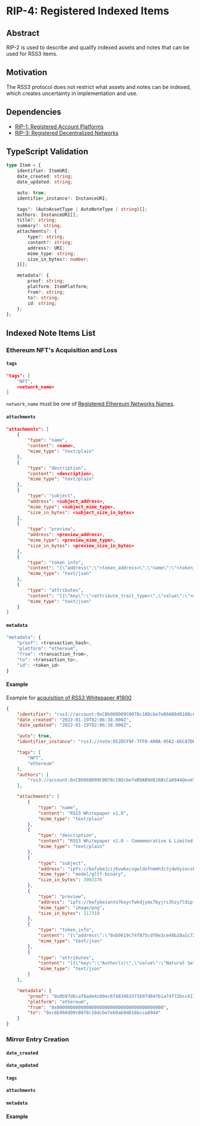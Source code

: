 # RIP-4: Registered Indexed Items

## Abstract

RIP-2 is used to describe and qualify indexed assets and notes that can be used for RSS3 items.

## Motivation

The RSS3 protocol does not restrict what assets and notes can be indexed, which creates uncertainty in implementation and use.

## Dependencies

- [RIP-1: Registered Account Platforms](./RIP-1.md)
- [RIP-3: Registered Decentralized Networks](./RIP-3.md)

## TypeScript Validation

```ts
type Item = {
    identifier: ItemURI;
    date_created: string;
    date_updated: string;

    auto: true;
    identifier_instance?: InstanceURI;

    tags?: (AutoAssetType | AutoNoteType | string)[];
    authors: InstanceURI[];
    title?: string;
    summary?: string;
    attachments?: {
        type?: string;
        content?: string;
        address?: URI;
        mime_type: string;
        size_in_bytes?: number;
    }[];

    metadata?: {
        proof: string;
        platform: ItemPlatform;
        from?: string;
        to?: string;
        id: string;
    };
};
```

## Indexed Note Items List

### Ethereum NFT's Acquisition and Loss

#### `tags`

```json
"tags": [
    "NFT",
    <network_name>
]
```

`network_name` must be one of [Registered Ethereum Networks Names](#registered-ethereum-networks-names).

#### `attachments`

```json
"attachments": [
    {
        "type": "name",
        "content": <name>,
        "mime_type": "text/plain"
    },
    {
        "type": "description",
        "content": <description>,
        "mime_type": "text/plain"
    },
    {
        "type": "subject",
        "address": <subject_address>,
        "mime_type": <subject_mime_type>,
        "size_in_bytes": <subject_size_in_bytes>
    },
    {
        "type": "preview",
        "address": <preview_address>,
        "mime_type": <preview_mime_type>,
        "size_in_bytes": <preview_size_in_bytes>
    },
    {
        "type": "token_info",
        "content": "{\"address\":\"<token_address>\",\"name\":\"<token_name>\",\"symbol\":\"<token_symbol>\",\"id\":<token_id>}",
        "mime_type": "text/json"
    },
    {
        "type": "attributes",
        "content": "[{\"key\":\"<attribute_trait_type>\",\"value\":\"<attribute_value>\"}, ...]",
        "mime_type": "text/json"
    }
]
```

#### `metadata`

```ts
"metadata": {
    "proof": <transaction_hash>,
    "platform": "ethereum",
    "from": <transaction_from>,
    "to": <transaction_to>,
    "id": <token_id>
}
```

#### Example

Example for [acquisition of RSS3 Whitepaper #1800](https://etherscan.io/token/0xb9619cf4f875cdf0e3ce48b28a1c725bc4f6c0fb)

```json
{
    "identifier": "rss3://account:0xC8b960D09C0078c18Dcbe7eB9AB9d816BcCa8944@evm/note/D52DCF9F-7FF0-400A-9562-66C87DB3A866",
    "date_created": "2022-01-19T02:06:38.000Z",
    "date_updated": "2022-01-19T02:06:38.000Z",

    "auto": true,
    "identifier_instance": "rss3://note:D52DCF9F-7FF0-400A-9562-66C87DB3A866@evm",

    "tags": [
        "NFT",
        "ethereum"
    ],
    "authors": [
        "rss3://account:0xC8b960D09C0078c18Dcbe7eB9AB9d816BcCa8944@evm"
    ],

    "attachments": [
        {
            "type": "name",
            "content": "RSS3 Whitepaper v1.0",
            "mime_type": "text/plain"
        },
        {
            "type": "description",
            "content": "RSS3 Whitepaper v1.0 - Commemorative & Limited Edition",
            "mime_type": "text/plain"
        },
        {
            "type": "subject",
            "address": "ipfs://bafybeicij6vw6xcsgwldofnmmh3c3j4w5yiocs6l72yubpbcldxcglkvqe/rss3-whitepaper-no-1800.glb",
            "mime_type": "model/gltf-binary",
            "size_in_bytes": 3983376
        },
        {
            "type": "preview",
            "address": "ipfs://bafybeianto7koyrfwkdjymx7byjrs3hzy7ldipfxc343vra2t7pbd557sy/rss3-whitepaper-no-1800.png",
            "mime_type": "image/png",
            "size_in_bytes": 117310
        },
        {
            "type": "token_info",
            "content": "{\"address\":\"0xb9619cf4f875cdf0e3ce48b28a1c725bc4f6c0fb\",\"name\":\"RSS3 Whitepaper\",\"symbol\":\"RWP\",\"id\":1800}",
            "mime_type": "text/json"
        },
        {
            "type": "attributes",
            "content": "[{\"key\":\"Author(s)\",\"value\":\"Natural Selection Labs\"},{\"key\":\"Edition\",\"value\":\"First Edition\"},{\"key\":\"Edition Language\",\"value\":\"English\"},{\"key\":\"File Format\",\"value\":\"PDF\"},{\"key\":\"No.\",\"value\":1800},{\"key\":\"date\",\"value\":1610323200}]",
            "mime_type": "text/json"
        }
    ],

    "metadata": {
        "proof": "0x0b97d6caf6ade4cb0ec6f483463371b97d04fb1a74f72bcc411e480572d712af",
        "platform": "ethereum",
        "from": "0x0000000000000000000000000000000000000000",
        "to": "0xc8b960d09c0078c18dcbe7eb9ab9d816bcca8944"
    }
}
```

### Mirror Entry Creation

#### `date_created`

#### `date_updated`

#### `tags`

#### `attachments`

#### `metadata`

#### Example
